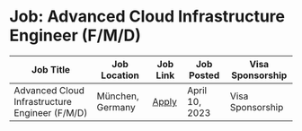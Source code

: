 # Job: Advanced Cloud Infrastructure Engineer (F/M/D)

| Job Title | Job Location | Job Link | Job Posted | Visa Sponsorship |
| --- | --- | --- | --- | --- |
| Advanced Cloud Infrastructure Engineer (F/M/D) | München, Germany | [Apply](https://boards.eu.greenhouse.io/navvis/jobs/4134178101) | April 10, 2023 | Visa Sponsorship |
